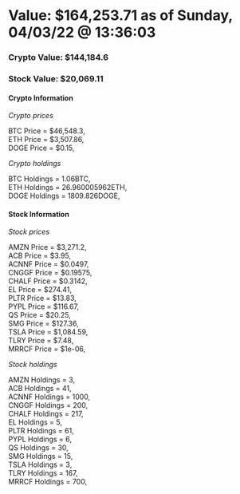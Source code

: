 # Value: $164,253.71 as of Sunday, 04/03/22 @ 13:36:03 

### Crypto Value: $144,184.6

### Stock Value: $20,069.11

#### Crypto Information 
*Crypto prices* 

BTC Price = $46,548.3,  
ETH Price = $3,507.86,  
DOGE Price = $0.15,  


*Crypto holdings* 

BTC Holdings = 1.06BTC,  
ETH Holdings = 26.960005962ETH,  
DOGE Holdings = 1809.826DOGE,  


#### Stock Information 

*Stock prices* 

AMZN Price = $3,271.2,  
ACB Price = $3.95,  
ACNNF Price = $0.0497,  
CNGGF Price = $0.19575,  
CHALF Price = $0.3142,  
EL Price = $274.41,  
PLTR Price = $13.83,  
PYPL Price = $116.67,  
QS Price = $20.25,  
SMG Price = $127.36,  
TSLA Price = $1,084.59,  
TLRY Price = $7.48,  
MRRCF Price = $1e-06,  


*Stock holdings* 

AMZN Holdings = 3,  
ACB Holdings = 41,  
ACNNF Holdings = 1000,  
CNGGF Holdings = 200,  
CHALF Holdings = 217,  
EL Holdings = 5,  
PLTR Holdings = 61,  
PYPL Holdings = 6,  
QS Holdings = 30,  
SMG Holdings = 15,  
TSLA Holdings = 3,  
TLRY Holdings = 167,  
MRRCF Holdings = 700,  


